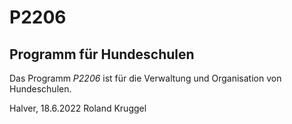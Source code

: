 # P2206

## Programm für Hundeschulen

Das Programm *P2206* ist für die Verwaltung und Organisation von Hundeschulen.

Halver, 18.6.2022
Roland Kruggel
